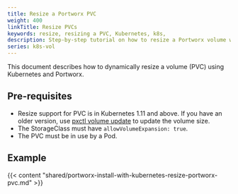 ```yaml
---
title: Resize a Portworx PVC
weight: 400
linkTitle: Resize PVCs
keywords: resize, resizing a PVC, Kubernetes, k8s,
description: Step-by-step tutorial on how to resize a Portworx volume with Kubernetes
series: k8s-vol
---
```


This document describes how to dynamically resize a volume (PVC) using Kubernetes and Portworx.

## Pre-requisites

* Resize support for PVC is in Kubernetes 1.11 and above. If you have an older version, use [pxctl volume update](/reference/cli/updating-volumes) to update the volume size.
* The StorageClass must have `allowVolumeExpansion: true`.
* The PVC must be in use by a Pod.

## Example

{{< content "shared/portworx-install-with-kubernetes-resize-portworx-pvc.md" >}}
